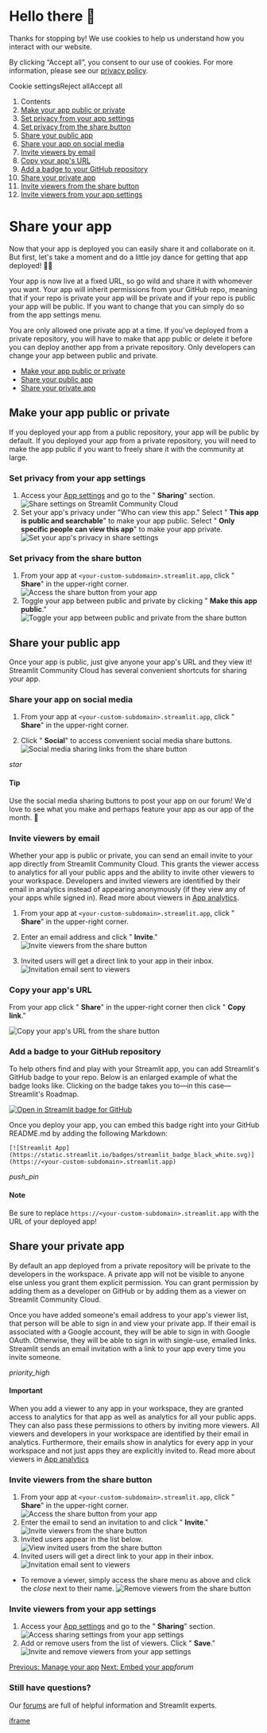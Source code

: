 # Hello there 👋

Thanks for stopping by! We use cookies to help us understand how you interact with our website.

By clicking “Accept all”, you consent to our use of cookies. For more information, please see our [privacy policy](https://docs.streamlit.io/deploy/streamlit-community-cloud/www.streamlit.io/privacy-policy).

Cookie settingsReject allAccept all

01. Contents
02. [Make your app public or private](https://docs.streamlit.io/deploy/streamlit-community-cloud/share-your-app#make-your-app-public-or-private)
03. [Set privacy from your app settings](https://docs.streamlit.io/deploy/streamlit-community-cloud/share-your-app#set-privacy-from-your-app-settings)
04. [Set privacy from the share button](https://docs.streamlit.io/deploy/streamlit-community-cloud/share-your-app#set-privacy-from-the-share-button)
05. [Share your public app](https://docs.streamlit.io/deploy/streamlit-community-cloud/share-your-app#share-your-public-app)
06. [Share your app on social media](https://docs.streamlit.io/deploy/streamlit-community-cloud/share-your-app#share-your-app-on-social-media)
07. [Invite viewers by email](https://docs.streamlit.io/deploy/streamlit-community-cloud/share-your-app#invite-viewers-by-email)
08. [Copy your app's URL](https://docs.streamlit.io/deploy/streamlit-community-cloud/share-your-app#copy-your-apps-url)
09. [Add a badge to your GitHub repository](https://docs.streamlit.io/deploy/streamlit-community-cloud/share-your-app#add-a-badge-to-your-github-repository)
10. [Share your private app](https://docs.streamlit.io/deploy/streamlit-community-cloud/share-your-app#share-your-private-app)
11. [Invite viewers from the share button](https://docs.streamlit.io/deploy/streamlit-community-cloud/share-your-app#invite-viewers-from-the-share-button)
12. [Invite viewers from your app settings](https://docs.streamlit.io/deploy/streamlit-community-cloud/share-your-app#invite-viewers-from-your-app-settings)

# Share your app

Now that your app is deployed you can easily share it and collaborate on it. But first, let's take a moment and do a little joy dance for getting that app deployed! 🕺💃

Your app is now live at a fixed URL, so go wild and share it with whomever you want. Your app will inherit permissions from your GitHub repo, meaning that if your repo is private your app will be private and if your repo is public your app will be public. If you want to change that you can simply do so from the app settings menu.

You are only allowed one private app at a time. If you've deployed from a private repository, you will have to make that app public or delete it before you can deploy another app from a private repository. Only developers can change your app between public and private.

- [Make your app public or private](https://docs.streamlit.io/deploy/streamlit-community-cloud/share-your-app#make-your-app-public-or-private)
- [Share your public app](https://docs.streamlit.io/deploy/streamlit-community-cloud/share-your-app#share-your-public-app)
- [Share your private app](https://docs.streamlit.io/deploy/streamlit-community-cloud/share-your-app#share-your-private-app)

## Make your app public or private

If you deployed your app from a public repository, your app will be public by default. If you deployed your app from a private repository, you will need to make the app public if you want to freely share it with the community at large.

### Set privacy from your app settings

1. Access your [App settings](https://docs.streamlit.io/deploy/streamlit-community-cloud/manage-your-app/app-settings) and go to the " **Sharing**" section.
![Share settings on Streamlit Community Cloud](https://docs.streamlit.io/images/streamlit-community-cloud/workspace-app-settings-sharing.png)
2. Set your app's privacy under "Who can view this app." Select " **This app is public and searchable**" to make your app public. Select " **Only specific people can view this app**" to make your app private.
![Set your app's privacy in share settings](https://docs.streamlit.io/images/streamlit-community-cloud/workspace-app-settings-sharing-change.png)

### Set privacy from the share button

1. From your app at `<your-custom-subdomain>.streamlit.app`, click " **Share**" in the upper-right corner.
![Access the share button from your app](https://docs.streamlit.io/images/streamlit-community-cloud/share-open.png)
2. Toggle your app between public and private by clicking " **Make this app public**."
![Toggle your app between public and private from the share button](https://docs.streamlit.io/images/streamlit-community-cloud/share-menu-public-toggle.png)

## Share your public app

Once your app is public, just give anyone your app's URL and they view it! Streamlit Community Cloud has several convenient shortcuts for sharing your app.

### Share your app on social media

1. From your app at `<your-custom-subdomain>.streamlit.app`, click " **Share**" in the upper-right corner.

2. Click " **Social**" to access convenient social media share buttons.
![Social media sharing links from the share button](https://docs.streamlit.io/images/streamlit-community-cloud/share-menu-social.png)

_star_

#### Tip

Use the social media sharing buttons to post your app on our forum! We'd love to see what you make and perhaps feature your app as our app of the month. 💖

### Invite viewers by email

Whether your app is public or private, you can send an email invite to your app directly from Streamlit Community Cloud. This grants the viewer access to analytics for all your public apps and the ability to invite other viewers to your workspace. Developers and invited viewers are identified by their email in analytics instead of appearing anonymously (if they view any of your apps while signed in). Read more about viewers in [App analytics](https://docs.streamlit.io/deploy/streamlit-community-cloud/manage-your-app/app-analytics).

1. From your app at `<your-custom-subdomain>.streamlit.app`, click " **Share**" in the upper-right corner.

2. Enter an email address and click " **Invite**."
![Invite viewers from the share button](https://docs.streamlit.io/images/streamlit-community-cloud/share-invite-public.png)
3. Invited users will get a direct link to your app in their inbox.
![Invitation email sent to viewers](https://docs.streamlit.io/images/streamlit-community-cloud/share-invite-email.png)

### Copy your app's URL

From your app click " **Share**" in the upper-right corner then click " **Copy link**."

![Copy your app's URL from the share button](https://docs.streamlit.io/images/streamlit-community-cloud/share-copy.png)

### Add a badge to your GitHub repository

To help others find and play with your Streamlit app, you can add Streamlit's GitHub badge to your repo. Below is an enlarged example of what the badge looks like. Clicking on the badge takes you to—in this case—Streamlit's Roadmap.

[![Open in Streamlit badge for GitHub](https://docs.streamlit.io/images/streamlit-community-cloud/github-badge.svg)](https://roadmap.streamlit.app/)

Once you deploy your app, you can embed this badge right into your GitHub README.md by adding the following Markdown:

`[![Streamlit App](https://static.streamlit.io/badges/streamlit_badge_black_white.svg)](https://<your-custom-subdomain>.streamlit.app)
`

_push\_pin_

#### Note

Be sure to replace `https://<your-custom-subdomain>.streamlit.app` with the URL of your deployed app!

## Share your private app

By default an app deployed from a private repository will be private to the developers in the workspace. A private app will not be visible to anyone else unless you grant them explicit permission. You can grant permission by adding them as a developer on GitHub or by adding them as a viewer on Streamlit Community Cloud.

Once you have added someone's email address to your app's viewer list, that person will be able to sign in and view your private app. If their email is associated with a Google account, they will be able to sign in with Google OAuth. Otherwise, they will be able to sign in with single-use, emailed links. Streamlit sends an email invitation with a link to your app every time you invite someone.

_priority\_high_

#### Important

When you add a viewer to any app in your workspace, they are granted access to analytics for that app as well as analytics for all your public apps. They can also pass these permissions to others by inviting more viewers. All viewers and developers in your workspace are identified by their email in analytics. Furthermore, their emails show in analytics for every app in your workspace and not just apps they are explicitly invited to. Read more about viewers in [App analytics](https://docs.streamlit.io/deploy/streamlit-community-cloud/manage-your-app/app-analytics)

### Invite viewers from the share button

1. From your app at `<your-custom-subdomain>.streamlit.app`, click " **Share**" in the upper-right corner.
![Access the share button from your app](https://docs.streamlit.io/images/streamlit-community-cloud/share-open.png)
2. Enter the email to send an invitation to and click " **Invite**."
![Invite viewers from the share button](https://docs.streamlit.io/images/streamlit-community-cloud/share-invite.png)
3. Invited users appear in the list below.
![View invited users from the share button](https://docs.streamlit.io/images/streamlit-community-cloud/share-invited.png)
4. Invited users will get a direct link to your app in their inbox.
![Invitation email sent to viewers](https://docs.streamlit.io/images/streamlit-community-cloud/share-invite-email.png)

- To remove a viewer, simply access the share menu as above and click the _close_ next to their name.
![Remove viewers from the share button](https://docs.streamlit.io/images/streamlit-community-cloud/share-remove.png)

### Invite viewers from your app settings

1. Access your [App settings](https://docs.streamlit.io/deploy/streamlit-community-cloud/manage-your-app/app-settings) and go to the " **Sharing**" section.
![Access sharing settings from your app settings](https://docs.streamlit.io/images/streamlit-community-cloud/workspace-app-settings-sharing.png)
2. Add or remove users from the list of viewers. Click " **Save**."
![Invite and remove viewers from your app settings](https://docs.streamlit.io/images/streamlit-community-cloud/workspace-app-settings-sharing-invite.png)

[Previous: Manage your app](https://docs.streamlit.io/deploy/streamlit-community-cloud/manage-your-app) [Next: Embed your app](https://docs.streamlit.io/deploy/streamlit-community-cloud/share-your-app/embed-your-app)_forum_

### Still have questions?

Our [forums](https://discuss.streamlit.io/) are full of helpful information and Streamlit experts.

[iframe](https://www.google.com/recaptcha/enterprise/anchor?ar=1&k=6Lck4YwlAAAAAEIE1hR--varWp0qu9F-8-emQn2v&co=aHR0cHM6Ly9kb2NzLnN0cmVhbWxpdC5pbzo0NDM.&hl=en&v=J79K9xgfxwT6Syzx-UyWdD89&size=invisible&cb=sast617scvv0)